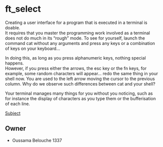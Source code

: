 # ft_select

Creating a user interface for a program that is executed in a terminal is doable.<br/>
It requires that you master the programming work involved as a terminal does not do much in its “rough” mode. To see for yourself, launch the command cat without any arguments and press any keys or a combination of keys on your keyboard...

In doing this, as long as you press alphanumeric keys, nothing special happens.<br/>
However, if you press either the arrows, the esc key or the fn keys, for example, some random characters will appear... redo the same thing in your shell now. You are used to the left arrow moving the cursor to the previous column. Why do we observe such differences between cat and your shell?

Your terminal manages many things for you without you noticing, such as for instance the display of characters as you type them or the bufferisation of each line.

[Subject](http://https://github.com/XD-OB/ft_select/blob/master/ft_select.en.pdf)

## Owner
- Oussama Belouche 1337
